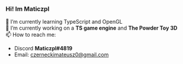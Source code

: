 ### Hi! Im Maticzpl


🌱 I’m currently learning TypeScript and OpenGL<br/>
🔭 I’m currently working on a **TS game engine** and **The Powder Toy 3D**<br/>
📫 How to reach me: <br/>
- Discord **Maticzpl#4819**
- Email: czerneckimateusz0@gmail.com
<!--
**Maticzpl/maticzpl** is a ✨ _special_ ✨ repository because its `README.md` (this file) appears on your GitHub profile.

Here are some ideas to get you started:

- 
- 🌱 I’m currently learning ...
- 👯 I’m looking to collaborate on ...
- 🤔 I’m looking for help with ...
- 💬 Ask me about ...
- 📫 How to reach me: ...
- 😄 Pronouns: ...
- ⚡ Fun fact: ...
-->
